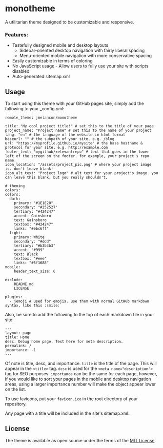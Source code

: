 # monotheme

A utilitarian theme designed to be customizable and responsive.

### Features:
- Tastefully designed mobile and desktop layouts
  - Sidebar-oriented desktop navigation with fairly liberal spacing
  - Menu-oriented mobile navigation with more conservative spacing
- Easily customizable in terms of coloring
- No JavaScript usage - Allow users to fully use your site with scripts disabled
- Auto-generated sitemap.xml

## Usage

To start using this theme with your GitHub pages site, simply add the following to your _config.yml:

```
remote_theme: jmelancon/monotheme

title: "My cool project title!" # set this to the title of your page
project_name: "Project name" # set this to the name of your project
lang: "en" # the language of the website in html format
baseurl: "" # the subpath of your site, e.g. /blog
url: "https://myprofile.github.io/mysite" # the base hostname & protocol for your site, e.g. http://example.com
footer_text: "mygithub/relevantrepo" # text that goes in the lower left of the screen on the footer. for example, your project's repo name.
icon_location: "/assets/project_pic.png" # where your project image is. don't leave blank!
icon_alt_text: "Project logo" # alt text for your project's image. you can leave this blank, but you really shouldn't.

# theming
colors:
colors:
  dark:
    primary: "#1E1E20"
    secondary: "#252527"
    tertiary: "#424247"
    accent: Gainsboro
    text: Gainsboro
    textbox: "#424247"
    links: "#ebc6ff"
  light:
    primary: White
    secondary: "#ddd"
    tertiary: "#b3b3b3"
    accent: "#999"
    text: Black
    textbox: "#eee"
    links: "#5f1688"
mobile:
    header_text_size: 6

exclude:
    README.md
    LICENSE

plugins:
  - jemoji # used for emojis. use them with normal GitHub markdown syntax, like this :smile:
```

Also, be sure to add the following to the top of each markdown file in your site:

```
---
layout: page
title: Home
desc: Debug home page. Text here for meta description.
permalink: /
importance: -1
---
```

Of note is title, desc, and importance. `title` is the title of the page. This will appear in the `<title>` tag. `desc` is used for the `<meta name="description">` tag for SEO purposes. `importance` can be the same for each page, however, if you would like to sort your pages in the mobile and desktop navigation areas, using a larger importance number will make the object appear lower on the list.  

To use favicons, put your ```favicon.ico``` in the root directory of your repository.

Any page with a title will be included in the site's sitemap.xml.

## License

The theme is available as open source under the terms of the [MIT License](https://opensource.org/licenses/MIT).

